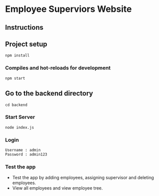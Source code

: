 # Employee Superviors Website

## Instructions

## Project setup

```
npm install
```

### Compiles and hot-reloads for development

```
npm start
```

## Go to the backend directory

```
cd backend
```

### Start Server

```
node index.js
```

### Login

```
Username : admin
Password : admin123
```

### Test the app

-   Test the app by adding employees, assigning supervisor and deleting employees.
-   View all employees and view employee tree.
